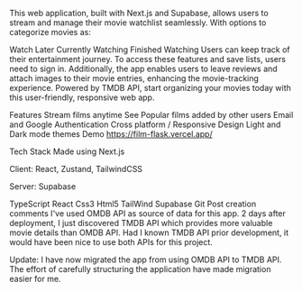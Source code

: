 This web application, built with Next.js and Supabase, allows users to stream and manage their movie watchlist seamlessly. With options to categorize movies as:

Watch Later
Currently Watching
Finished Watching
Users can keep track of their entertainment journey. To access these features and save lists, users need to sign in. Additionally, the app enables users to leave reviews and attach images to their movie entries, enhancing the movie-tracking experience. Powered by TMDB API, start organizing your movies today with this user-friendly, responsive web app.

Features
Stream films anytime
See Popular films added by other users
Email and Google Authentication
Cross platform / Responsive Design
Light and Dark mode themes
Demo
https://film-flask.vercel.app/



Tech Stack
Made using Next.js

Client: React, Zustand, TailwindCSS

Server: Supabase

TypeScript React Css3 Html5 TailWind Supabase Git
Post creation comments
I've used OMDB API as source of data for this app. 2 days after deployment, I just discovered TMDB API which provides more valuable movie details than OMDB API. Had I known TMDB API prior development, it would have been nice to use both APIs for this project.

Update: I have now migrated the app from using OMDB API to TMDB API. The effort of carefully structuring the application have made migration easier for me.
